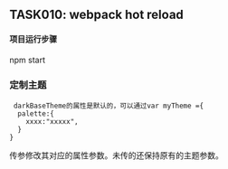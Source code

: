 ## TASK010: webpack hot reload


#### 项目运行步骤

 npm start
 ### 定制主题
     darkBaseTheme的属性是默认的，可以通过var myTheme ={
      palette:{
        xxxx:"xxxxx",
      }
    }

传参修改其对应的属性参数。未传的还保持原有的主题参数。

